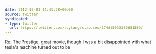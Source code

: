 ```yaml
---
date: 2012-12-01 14:41:28+00:00
source: twitter
syndicated:
- type: twitter
  url: https://twitter.com/roytang/statuses/274885935395651586/
---
```


Re: The Prestige, great movie, though I was a bit disappointed with what tesla's machine turned out to be
